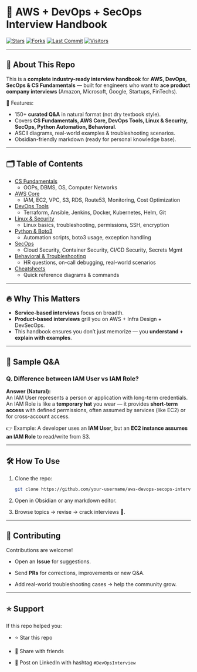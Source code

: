 # 🚀 AWS + DevOps + SecOps Interview Handbook

[![Stars](https://img.shields.io/github/stars/your-username/aws-devops-secops-interview-handbook?style=social)](https://github.com/your-username/aws-devops-secops-interview-handbook/stargazers)
[![Forks](https://img.shields.io/github/forks/your-username/aws-devops-secops-interview-handbook?style=social)](https://github.com/your-username/aws-devops-secops-interview-handbook/network/members)
[![Last Commit](https://img.shields.io/github/last-commit/your-username/aws-devops-secops-interview-handbook?color=blue)](https://github.com/your-username/aws-devops-secops-interview-handbook/commits/main)
[![Visitors](https://visitor-badge.laobi.icu/badge?page_id=your-username.aws-devops-secops-interview-handbook)](https://github.com/your-username/aws-devops-secops-interview-handbook)

---

## 📌 About This Repo

This is a **complete industry-ready interview handbook** for **AWS, DevOps, SecOps & CS Fundamentals** — built for engineers who want to **ace product company interviews** (Amazon, Microsoft, Google, Startups, FinTechs).

🔑 Features:
- 150+ **curated Q&A** in natural format (not dry textbook style).
- Covers **CS Fundamentals, AWS Core, DevOps Tools, Linux & Security, SecOps, Python Automation, Behavioral**.
- ASCII diagrams, real-world examples & troubleshooting scenarios.
- Obsidian-friendly markdown (ready for personal knowledge base).

---

## 🗂️ Table of Contents

- [CS Fundamentals](./cs-fundamentals.md)  
  - OOPs, DBMS, OS, Computer Networks  
- [AWS Core](./aws-core.md)  
  - IAM, EC2, VPC, S3, RDS, Route53, Monitoring, Cost Optimization  
- [DevOps Tools](./devops-tools.md)  
  - Terraform, Ansible, Jenkins, Docker, Kubernetes, Helm, Git  
- [Linux & Security](./linux-security.md)  
  - Linux basics, troubleshooting, permissions, SSH, encryption  
- [Python & Boto3](./python-boto3.md)  
  - Automation scripts, boto3 usage, exception handling  
- [SecOps](./secops.md)  
  - Cloud Security, Container Security, CI/CD Security, Secrets Mgmt  
- [Behavioral & Troubleshooting](./behavioral.md)  
  - HR questions, on-call debugging, real-world scenarios  
- [Cheatsheets](./cheatsheets/)  
  - Quick reference diagrams & commands  

---

## 🔥 Why This Matters

- **Service-based interviews** focus on breadth.  
- **Product-based interviews** grill you on AWS + Infra Design + DevSecOps.  
- This handbook ensures you don’t just memorize — you **understand + explain with examples**.  

---

## 📖 Sample Q&A

### Q. Difference between IAM User vs IAM Role?

**Answer (Natural):**  
An IAM User represents a person or application with long-term credentials.  
An IAM Role is like a **temporary hat** you wear — it provides **short-term access** with defined permissions, often assumed by services (like EC2) or for cross-account access.

👉 Example: A developer uses an **IAM User**, but an **EC2 instance assumes an IAM Role** to read/write from S3.

---

## 🛠️ How To Use

1. Clone the repo:
   ```bash
   git clone https://github.com/your-username/aws-devops-secops-interview-handbook.git
   ```
   
2. Open in Obsidian or any markdown editor.
    
3. Browse topics → revise → crack interviews 🚀.
    

---

## 🤝 Contributing

Contributions are welcome!

- Open an **Issue** for suggestions.
    
- Send **PRs** for corrections, improvements or new Q&A.
    
- Add real-world troubleshooting cases → help the community grow.
    

---

## ⭐ Support

If this repo helped you:

- ⭐ Star this repo
    
- 🔁 Share with friends
    
- 📢 Post on LinkedIn with hashtag `#DevOpsInterview`
    
